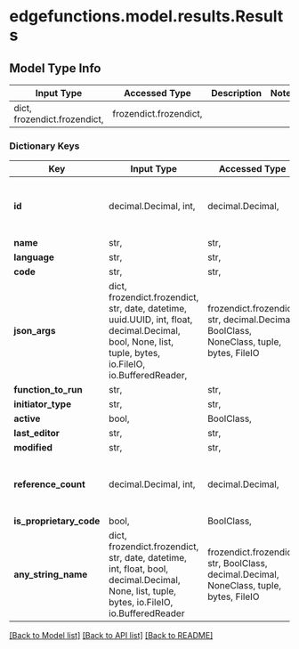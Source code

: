 # edgefunctions.model.results.Results

## Model Type Info
Input Type | Accessed Type | Description | Notes
------------ | ------------- | ------------- | -------------
dict, frozendict.frozendict,  | frozendict.frozendict,  |  | 

### Dictionary Keys
Key | Input Type | Accessed Type | Description | Notes
------------ | ------------- | ------------- | ------------- | -------------
**id** | decimal.Decimal, int,  | decimal.Decimal,  |  | [optional] value must be a 64 bit integer
**name** | str,  | str,  |  | [optional] 
**language** | str,  | str,  |  | [optional] 
**code** | str,  | str,  |  | [optional] 
**json_args** | dict, frozendict.frozendict, str, date, datetime, uuid.UUID, int, float, decimal.Decimal, bool, None, list, tuple, bytes, io.FileIO, io.BufferedReader,  | frozendict.frozendict, str, decimal.Decimal, BoolClass, NoneClass, tuple, bytes, FileIO |  | [optional] 
**function_to_run** | str,  | str,  |  | [optional] 
**initiator_type** | str,  | str,  |  | [optional] 
**active** | bool,  | BoolClass,  |  | [optional] 
**last_editor** | str,  | str,  |  | [optional] 
**modified** | str,  | str,  |  | [optional] 
**reference_count** | decimal.Decimal, int,  | decimal.Decimal,  |  | [optional] value must be a 64 bit integer
**is_proprietary_code** | bool,  | BoolClass,  |  | [optional] 
**any_string_name** | dict, frozendict.frozendict, str, date, datetime, int, float, bool, decimal.Decimal, None, list, tuple, bytes, io.FileIO, io.BufferedReader | frozendict.frozendict, str, BoolClass, decimal.Decimal, NoneClass, tuple, bytes, FileIO | any string name can be used but the value must be the correct type | [optional]

[[Back to Model list]](../../README.md#documentation-for-models) [[Back to API list]](../../README.md#documentation-for-api-endpoints) [[Back to README]](../../README.md)

